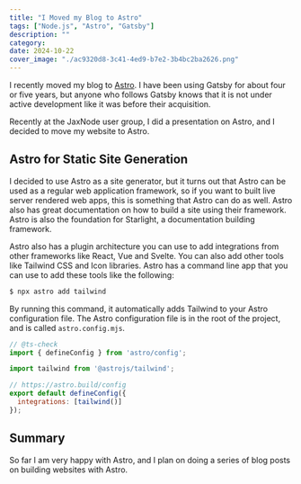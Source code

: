 ```yaml
---
title: "I Moved my Blog to Astro"
tags: ["Node.js", "Astro", "Gatsby"]
description: ""
category: 
date: 2024-10-22
cover_image: "./ac9320d8-3c41-4ed9-b7e2-3b4bc2ba2626.png"
---
```


I recently moved my blog to [Astro](https://astro.build). I have been using Gatsby for about four or five years, but anyone who follows Gatsby knows that it is not under active development like it was before their acquisition.

Recently at the JaxNode user group, I did a presentation on Astro, and I decided to move my website to Astro.

## Astro for Static Site Generation

I decided to use Astro as a site generator, but it turns out that Astro can be used as a regular web application framework, so if you want to built live server rendered web apps, this is something 
that Astro can do as well. Astro also has great documentation on how to build a site using their framework. Astro is also the foundation for Starlight, a documentation building framework.

Astro also has a plugin architecture you can use to add integrations from other frameworks like React, Vue and Svelte. You can also add other tools like Tailwind CSS and Icon libraries. Astro has a command line app that you can use to add these tools like the following:

```sh
$ npx astro add tailwind
```

By running this command, it automatically adds Tailwind to your Astro configuration file. The Astro configuration file is in the root of the project, and is called `astro.config.mjs`.

```javascript
// @ts-check
import { defineConfig } from 'astro/config';

import tailwind from '@astrojs/tailwind';

// https://astro.build/config
export default defineConfig({
  integrations: [tailwind()]
});
```

## Summary

So far I am very happy with Astro, and I plan on doing a series of blog posts on building websites with Astro.